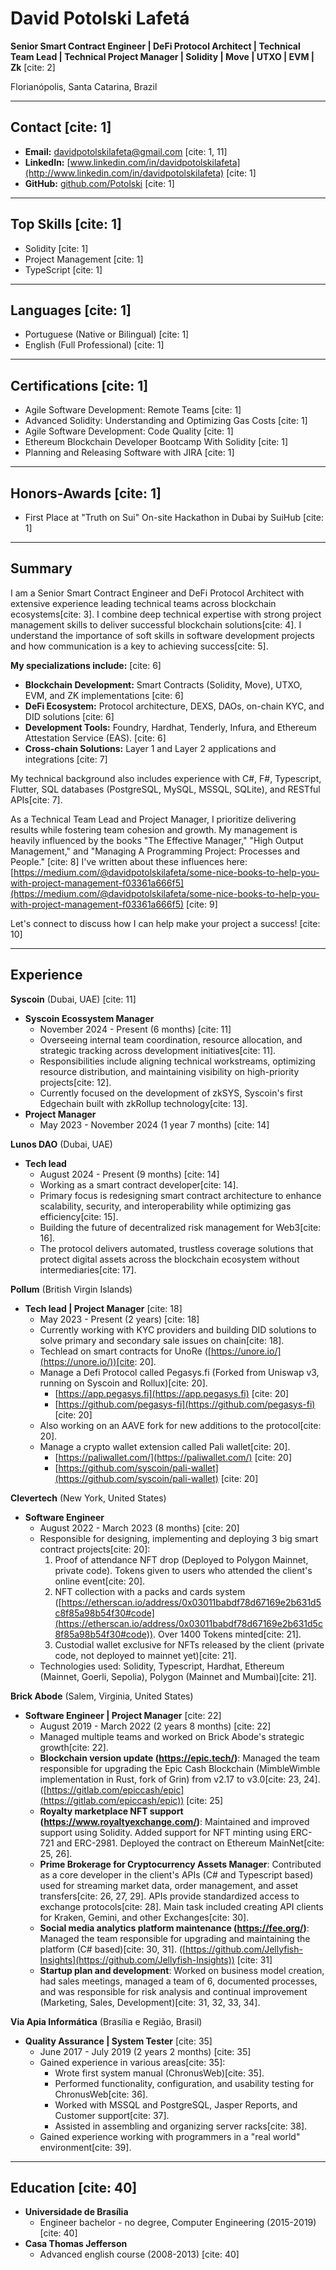 # David Potolski Lafetá

**Senior Smart Contract Engineer | DeFi Protocol Architect | Technical Team Lead | Technical Project Manager | Solidity | Move | UTXO | EVM | Zk** [cite: 2]

Florianópolis, Santa Catarina, Brazil

---

## Contact [cite: 1]

* **Email:** davidpotolskilafeta@gmail.com [cite: 1, 11]
* **LinkedIn:** [www.linkedin.com/in/davidpotolskilafeta](http://www.linkedin.com/in/davidpotolskilafeta) [cite: 1]
* **GitHub:** [github.com/Potolski](http://github.com/Potolski) [cite: 1]

---

## Top Skills [cite: 1]

* Solidity [cite: 1]
* Project Management [cite: 1]
* TypeScript [cite: 1]

---

## Languages [cite: 1]

* Portuguese (Native or Bilingual) [cite: 1]
* English (Full Professional) [cite: 1]

---

## Certifications [cite: 1]

* Agile Software Development: Remote Teams [cite: 1]
* Advanced Solidity: Understanding and Optimizing Gas Costs [cite: 1]
* Agile Software Development: Code Quality [cite: 1]
* Ethereum Blockchain Developer Bootcamp With Solidity [cite: 1]
* Planning and Releasing Software with JIRA [cite: 1]

---

## Honors-Awards [cite: 1]

* First Place at "Truth on Sui" On-site Hackathon in Dubai by SuiHub [cite: 1]

---

## Summary

I am a Senior Smart Contract Engineer and DeFi Protocol Architect with extensive experience leading technical teams across blockchain ecosystems[cite: 3]. I combine deep technical expertise with strong project management skills to deliver successful blockchain solutions[cite: 4]. I understand the importance of soft skills in software development projects and how communication is a key to achieving success[cite: 5].

**My specializations include:** [cite: 6]

* **Blockchain Development:** Smart Contracts (Solidity, Move), UTXO, EVM, and ZK implementations [cite: 6]
* **DeFi Ecosystem:** Protocol architecture, DEXS, DAOs, on-chain KYC, and DID solutions [cite: 6]
* **Development Tools:** Foundry, Hardhat, Tenderly, Infura, and Ethereum Attestation Service (EAS). [cite: 6]
* **Cross-chain Solutions:** Layer 1 and Layer 2 applications and integrations [cite: 7]

My technical background also includes experience with C#, F#, Typescript, Flutter, SQL databases (PostgreSQL, MySQL, MSSQL, SQLite), and RESTful APIs[cite: 7].

As a Technical Team Lead and Project Manager, I prioritize delivering results while fostering team cohesion and growth. My management is heavily influenced by the books "The Effective Manager," "High Output Management," and "Managing A Programming Project: Processes and People." [cite: 8] I've written about these influences here: [https://medium.com/@davidpotolskilafeta/some-nice-books-to-help-you-with-project-management-f03361a666f5](https://medium.com/@davidpotolskilafeta/some-nice-books-to-help-you-with-project-management-f03361a666f5) [cite: 9]

Let's connect to discuss how I can help make your project a success! [cite: 10]

---

## Experience

**Syscoin** (Dubai, UAE) [cite: 11]
* **Syscoin Ecossystem Manager**
    * November 2024 - Present (6 months) [cite: 11]
    * Overseeing internal team coordination, resource allocation, and strategic tracking across development initiatives[cite: 11].
    * Responsibilities include aligning technical workstreams, optimizing resource distribution, and maintaining visibility on high-priority projects[cite: 12].
    * Currently focused on the development of zkSYS, Syscoin's first Edgechain built with zkRollup technology[cite: 13].
* **Project Manager**
    * May 2023 - November 2024 (1 year 7 months) [cite: 14]

**Lunos DAO** (Dubai, UAE)
* **Tech lead**
    * August 2024 - Present (9 months) [cite: 14]
    * Working as a smart contract developer[cite: 14].
    * Primary focus is redesigning smart contract architecture to enhance scalability, security, and interoperability while optimizing gas efficiency[cite: 15].
    * Building the future of decentralized risk management for Web3[cite: 16].
    * The protocol delivers automated, trustless coverage solutions that protect digital assets across the blockchain ecosystem without intermediaries[cite: 17].

**Pollum** (British Virgin Islands)
* **Tech lead | Project Manager** [cite: 18]
    * May 2023 - Present (2 years) [cite: 18]
    * Currently working with KYC providers and building DID solutions to solve primary and secondary sale issues on chain[cite: 18].
    * Techlead on smart contracts for UnoRe ([https://unore.io/](https://unore.io/))[cite: 20].
    * Manage a Defi Protocol called Pegasys.fi (Forked from Uniswap v3, running on Syscoin and Rollux)[cite: 20].
        * [https://app.pegasys.fi](https://app.pegasys.fi) [cite: 20]
        * [https://github.com/pegasys-fi](https://github.com/pegasys-fi) [cite: 20]
    * Also working on an AAVE fork for new additions to the protocol[cite: 20].
    * Manage a crypto wallet extension called Pali wallet[cite: 20].
        * [https://paliwallet.com/](https://paliwallet.com/) [cite: 20]
        * [https://github.com/syscoin/pali-wallet](https://github.com/syscoin/pali-wallet) [cite: 20]

**Clevertech** (New York, United States)
* **Software Engineer**
    * August 2022 - March 2023 (8 months) [cite: 20]
    * Responsible for designing, implementing and deploying 3 big smart contract projects[cite: 20]:
        1.  Proof of attendance NFT drop (Deployed to Polygon Mainnet, private code). Tokens given to users who attended the client's online event[cite: 20].
        2.  NFT collection with a packs and cards system ([https://etherscan.io/address/0x03011babdf78d67169e2b631d5c8f85a98b54f30#code](https://etherscan.io/address/0x03011babdf78d67169e2b631d5c8f85a98b54f30#code)). Over 1400 Tokens minted[cite: 21].
        3.  Custodial wallet exclusive for NFTs released by the client (private code, not deployed to mainnet yet)[cite: 21].
    * Technologies used: Solidity, Typescript, Hardhat, Ethereum (Mainnet, Goerli, Sepolia), Polygon (Mainnet and Mumbai)[cite: 21].

**Brick Abode** (Salem, Virginia, United States)
* **Software Engineer | Project Manager** [cite: 22]
    * August 2019 - March 2022 (2 years 8 months) [cite: 22]
    * Managed multiple teams and worked on Brick Abode's strategic growth[cite: 22].
    * **Blockchain version update (https://epic.tech/)**: Managed the team responsible for upgrading the Epic Cash Blockchain (MimbleWimble implementation in Rust, fork of Grin) from v2.17 to v3.0[cite: 23, 24]. ([https://gitlab.com/epiccash/epic](https://gitlab.com/epiccash/epic)) [cite: 25]
    * **Royalty marketplace NFT support (https://www.royaltyexchange.com/)**: Maintained and improved support using Solidity. Added support for NFT minting using ERC-721 and ERC-2981. Deployed the contract on Ethereum MainNet[cite: 25, 26].
    * **Prime Brokerage for Cryptocurrency Assets Manager**: Contributed as a core developer in the client's APIs (C# and Typescript based) used for streaming market data, order management, and asset transfers[cite: 26, 27, 29]. APIs provide standardized access to exchange protocols[cite: 28]. Main task included creating API clients for Kraken, Gemini, and other Exchanges[cite: 30].
    * **Social media analytics platform maintenance (https://fee.org/)**: Managed the team responsible for upgrading and maintaining the platform (C# based)[cite: 30, 31]. ([https://github.com/Jellyfish-Insights](https://github.com/Jellyfish-Insights)) [cite: 31]
    * **Startup plan and development**: Worked on business model creation, had sales meetings, managed a team of 6, documented processes, and was responsible for risk analysis and continual improvement (Marketing, Sales, Development)[cite: 31, 32, 33, 34].

**Via Apia Informática** (Brasília e Região, Brasil)
* **Quality Assurance | System Tester** [cite: 35]
    * June 2017 - July 2019 (2 years 2 months) [cite: 35]
    * Gained experience in various areas[cite: 35]:
        * Wrote first system manual (ChronusWeb)[cite: 35].
        * Performed functionality, configuration, and usability testing for ChronusWeb[cite: 36].
        * Worked with MSSQL and PostgreSQL, Jasper Reports, and Customer support[cite: 37].
        * Assisted in assembling and organizing server racks[cite: 38].
    * Gained experience working with programmers in a "real world" environment[cite: 39].

---

## Education [cite: 40]

* **Universidade de Brasília**
    * Engineer bachelor - no degree, Computer Engineering (2015-2019) [cite: 40]
* **Casa Thomas Jefferson**
    * Advanced english course (2008-2013) [cite: 40]